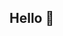 ## Hello 👋 <br/>

<!---![[![Linkedin Badge](https://img.shields.io/badge/-LinkedIn-blue?style=flat-square&logo=Linkedin&logoColor=white&link=https://www.linkedin.com/in/gkim360/)](https://www.linkedin.com/in/gkim360/) --->

<!---![![Blog Badge](https://img.shields.io/badge/dev-blog-green?style=flat-square&logo=github&link=https://miknai.github.io/devblog/)](https://miknai.github.io/devblog/) --->

<!---![github stats](https://github-readme-stats.vercel.app/api?username=miknai&show_icons=true&hide_border=true) --->

